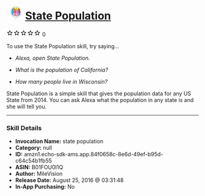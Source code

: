 # &nbsp;<img src="skill_icon" alt="State Population icon" width="36"> [State Population](http://alexa.amazon.com/#skills/amzn1.echo-sdk-ams.app.84f0658c-8e6d-49ef-b95d-c64c54b1fb55)
![0 stars](../../images/ic_star_border_black_18dp_1x.png)![0 stars](../../images/ic_star_border_black_18dp_1x.png)![0 stars](../../images/ic_star_border_black_18dp_1x.png)![0 stars](../../images/ic_star_border_black_18dp_1x.png)![0 stars](../../images/ic_star_border_black_18dp_1x.png) 0

To use the State Population skill, try saying...

* *Alexa, open State Population.*

* *What is the population of California?*

* *How many people live in Wisconsin?*

State Population is a simple skill that gives the population data for any US State from 2014. You can ask Alexa what the population in any state is and she will tell you.

***

### Skill Details

* **Invocation Name:** state population
* **Category:** null
* **ID:** amzn1.echo-sdk-ams.app.84f0658c-8e6d-49ef-b95d-c64c54b1fb55
* **ASIN:** B01FOU0I1Q
* **Author:** MileVision
* **Release Date:** August 25, 2016 @ 03:31:48
* **In-App Purchasing:** No
